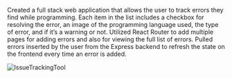 Created a full stack web application that allows the user to track errors they find while programming. Each item in the list includes a checkbox for resolving the error, an image of the programming language used, the type of error, and if it’s a warning or not.
Utilized React Router to add multiple pages for adding errors and also for viewing the full list of errors.
Pulled errors inserted by the user from the Express backend to refresh the state on the frontend every time an error is added.


![IssueTrackingTool](https://user-images.githubusercontent.com/92205446/210048184-f01513f9-90ae-4f68-bed3-7622c9bad800.PNG)
